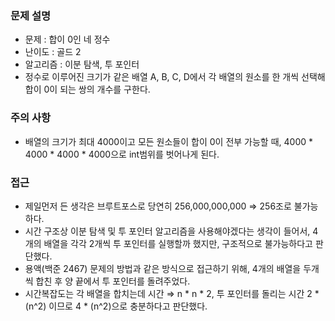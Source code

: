 
### 문제 설명

- 문제 : 합이 0인 네 정수
- 난이도 : 골드 2
- 알고리즘 : 이분 탐색, 투 포인터
- 정수로 이루어진 크기가 같은 배열 A, B, C, D에서 각 배열의 원소를 한 개씩 선택해 합이 0이 되는 쌍의 개수를 구한다.

### 주의 사항

- 배열의 크기가 최대 4000이고 모든 원소들이 합이 0이 전부 가능할 때, 4000 * 4000 * 4000 * 4000으로 int범위를 벗어나게 된다.

### 접근

- 제일먼저 든 생각은 브루트포스로 당연히 256,000,000,000 ⇒ 256조로 불가능하다.
- 시간 구조상 이분 탐색 및 투 포인터 알고리즘을 사용해야겠다는 생각이 들어서, 4개의 배열을 각각 2개씩 투 포인터를 실행할까 했지만, 구조적으로 불가능하다고 판단했다.
- 용액(백준 2467) 문제의 방법과 같은 방식으로 접근하기 위해, 4개의 배열을 두개 씩 합친 후 양 끝에서 투 포인터를 돌려주었다.
- 시간복잡도는 각 배열을 합치는데 시간 ⇒ n * n * 2, 투 포인터를 돌리는 시간 2 * (n^2) 이므로 4 * (n^2)으로 충분하다고 판단했다.
